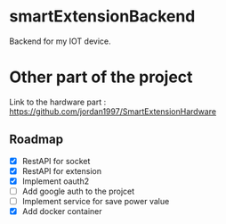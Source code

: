 # smartExtensionBackend
Backend for my IOT device. 

# Other part of the project
Link to the hardware part : https://github.com/jordan1997/SmartExtensionHardware

## Roadmap
* [x] RestAPI for socket
* [x] RestAPI for extension 
* [x] Implement oauth2
* [ ] Add google auth to the projcet
* [ ] Implement service for save power value
* [x] Add docker container

